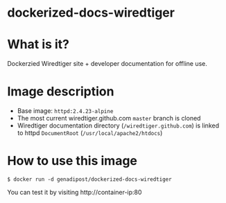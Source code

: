 # dockerized-docs-wiredtiger

# What is it? #
Dockerzied Wiredtiger site + developer documentation for offline use.

# Image description #
- Base image: `httpd:2.4.23-alpine`
- The most current wiredtiger.github.com `master` branch is cloned
- Wiredtiger documentation directory (`/wiredtiger.github.com`) is linked to httpd `DocumentRoot` (`/usr/local/apache2/htdocs`)

# How to use this image #

```console
$ docker run -d genadipost/dockerized-docs-wiredtiger
```

You can test it by visiting http://container-ip:80
